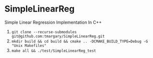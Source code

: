 # SimpleLinearReg
Simple Linear Regression Implementation In C++

1. `git clone --recurse-submodules git@github.com:tmargary/SimpleLinearReg.git`
2. `mkdir build && cd build && cmake .. -DCMAKE_BUILD_TYPE=Debug -G "Unix Makefiles"`
3. `make all && ./test/SimpleLinearReg_test`
